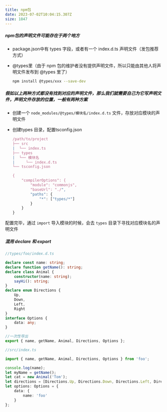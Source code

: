 ```yaml
---
title: npm包
date: 2023-07-02T10:04:15.307Z
size: 1847
---
```

##### npm包的声明文件可能存在于两个地方

- package.json中有 types 字段，或者有一个 index.d.ts 声明文件（发包推荐方式）

- @types里（由于 npm 包的维护者没有提供声明文件，所以只能由其他人将声明文件发布到 @types 里了）

  ```sh
  npm install @types/xxx --save-dev
  ```

##### 假如以上两种方式都没有找到对应的声明文件，那么我们就需要自己为它写声明文件，声明文件存放的位置，一般有两种方案

- 创建一个 `node_modules/@types/模块名/index.d.ts` 文件，存放对应模块的声明文件

- 创建types 目录，配置tsconfig.json

  ```javascript
  /path/to/project
  ├── src
  |  └── index.ts
  ├── types
  |  └── 模块名
  |     └── index.d.ts
  └── tsconfig.json
  
  {
      "compilerOptions": {
          "module": "commonjs",
          "baseUrl": "./",
          "paths": {
              "*": ["types/*"]
          }
      }
  }
  ```

配置完毕，通过 `import` 导入模块的时候，会去 `types` 目录下寻找对应模块名的声明文件

##### 混用 declare 和 export

```typescript
//types/foo/index.d.ts

declare const name: string;
declare function getName(): string;
declare class Animal {
    constructor(name: string);
    sayHi(): string;
}
declare enum Directions {
    Up,
    Down,
    Left,
    Right
}
interface Options {
    data: any;
}

//一次性导出
export { name, getName, Animal, Directions, Options };
```

```typescript
//src/index.ts

import { name, getName, Animal, Directions, Options } from 'foo';

console.log(name);
let myName = getName();
let cat = new Animal('Tom');
let directions = [Directions.Up, Directions.Down, Directions.Left, Directions.Right];
let options: Options = {
    data: {
        name: 'foo'
    }
};
```

